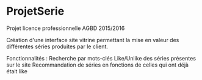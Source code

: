 # ProjetSerie
Projet licence professionnelle AGBD 2015/2016

Création d'une interface site vitrine permettant la mise en valeur des différentes séries produites par le client.

Fonctionnalités :
  Recherche par mots-clés
  Like/Unlike des séries présentes sur le site
  Recommandation de séries en fonctions de celles qui ont déjà était like
  

